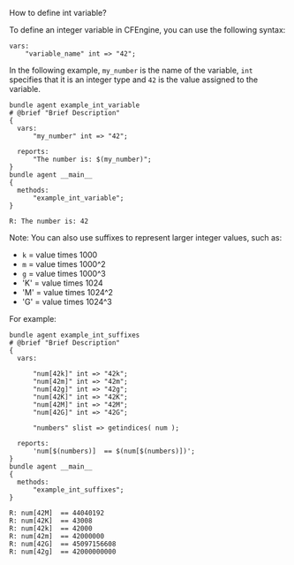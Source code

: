 How to define int variable?

To define an integer variable in CFEngine, you can use the following syntax:

```cfengine3
vars:
    "variable_name" int => "42";
```

In the following example, `my_number` is the name of the variable, `int` specifies that it is an integer type and `42` is the value assigned to the variable.

```cfengine3
bundle agent example_int_variable
# @brief "Brief Description"
{
  vars:
      "my_number" int => "42";

  reports:
      "The number is: $(my_number)";
}
bundle agent __main__
{
  methods:
      "example_int_variable";
}
```

    R: The number is: 42

Note: You can also use suffixes to represent larger integer values, such as:

-   `k` = value times 1000
-   `m` = value times 1000^2
-   `g` = value times 1000^3
-   'K' = value times 1024
-   'M' = value times 1024^2
-   'G' = value times 1024^3

For example:

```cfengine3
bundle agent example_int_suffixes
# @brief "Brief Description"
{
  vars:

      "num[42k]" int => "42k";
      "num[42m]" int => "42m";
      "num[42g]" int => "42g";
      "num[42K]" int => "42K";
      "num[42M]" int => "42M";
      "num[42G]" int => "42G";

      "numbers" slist => getindices( num );

  reports:
      'num[$(numbers)]  == $(num[$(numbers)])';
}
bundle agent __main__
{
  methods:
      "example_int_suffixes";
}
```

    R: num[42M]  == 44040192
    R: num[42K]  == 43008
    R: num[42k]  == 42000
    R: num[42m]  == 42000000
    R: num[42G]  == 45097156608
    R: num[42g]  == 42000000000
